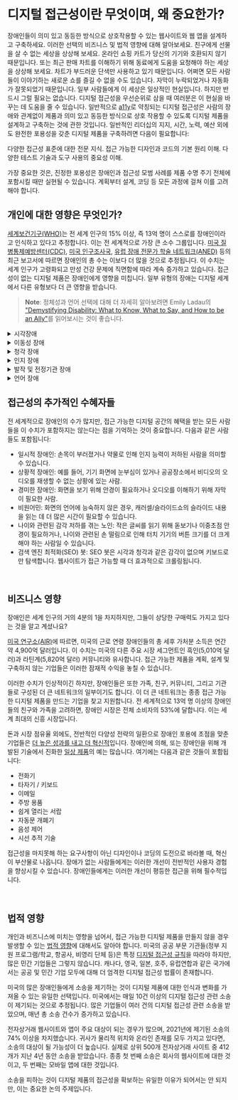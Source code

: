 # 디지털 접근성이란 무엇이며, 왜 중요한가?

장애인들이 의미 있고 동등한 방식으로 상호작용할 수 있는 웹사이트와 웹 앱을 설계하고 구축하세요. 이러한 선택의 비즈니스 및 법적 영향에 대해 알아보세요.
친구에게 선물을 살 수 없는 세상을 상상해 보세요. 온라인 쇼핑 카트가 당신의 기기와 호환되지 않기 때문입니다. 또는 최근 판매 차트를 이해하기 위해 동료에게 도움을 요청해야 하는 세상을 상상해 보세요. 차트가 부드러운 단색만 사용하고 있기 때문입니다. 어쩌면 모든 사람들이 이야기하는 새로운 쇼를 즐길 수 없을 수도 있습니다. 자막이 누락되었거나 자동화가 잘못되었기 때문입니다.
일부 사람들에게 이 세상은 일상적인 현실입니다. 하지만 반드시 그럴 필요는 없습니다. 디지털 접근성을 우선순위로 삼을 때 여러분은 이 현실을 바꾸는 데 도움을 줄 수 있습니다. 일반적으로 [a11y](https://www.a11yproject.com/posts/a11y-and-other-numeronyms/)로 약칭되는 디지털 접근성은 사람의 장애와 관계없이 제품과 의미 있고 동등한 방식으로 상호 작용할 수 있도록 디지털 제품을 설계하고 구축하는 것에 관한 것입니다.
일반적인 리더십의 지지, 시간, 노력, 예산 외에도 완전한 포용성을 갖춘 디지털 제품을 구축하려면 다음이 필요합니다:

다양한 접근성 표준에 대한 전문 지식.
접근 가능한 디자인과 코드의 기본 원리 이해.
다양한 테스트 기술과 도구 사용의 중요성 이해.

가장 중요한 것은, 진정한 포용성은 장애인과 접근성 모범 사례를 제품 수명 주기 전체에 포함시킬 때만 실현될 수 있습니다. 계획부터 설계, 코딩 등 모든 과정에 걸쳐 이를 고려해야 합니다.

## 개인에 대한 영향은 무엇인가?

[세계보건기구(WHO)](https://www.who.int/teams/noncommunicable-diseases/sensory-functions-disability-and-rehabilitation/world-report-on-disability)는 전 세계 인구의 15% 이상, 즉 13억 명이 스스로를 장애인이라고 인식하고 있다고 추정합니다. 이는 전 세계적으로 가장 큰 소수 그룹입니다.
[미국 질병통제예방센터(CDC)](https://www.cdc.gov/ncbddd/disabilityandhealth/infographic-disability-impacts-all.html), [미국 인구조사국](https://www.census.gov/content/dam/Census/library/publications/2018/demo/p70-152.pdf), [유럽 장애 전문가 학술 네트워크(ANED)](https://includ-ed.eu/sites/default/files/documents/aned_2013_task_6_-_comparative_data_synthesis_report_-_europe2020_final.pdf) 등의 최근 보고서에 따르면 장애인의 총 수는 이보다 더 많을 것으로 추정됩니다. 이 수치는 세계 인구가 고령화되고 만성 건강 문제에 직면함에 따라 계속 증가하고 있습니다.
접근성이 없는 디지털 제품은 장애인에게 영향을 미칩니다. 일부 유형의 장애는 디지털 세계에서 다른 유형보다 더 큰 영향을 받습니다.

> **Note**: 정체성과 언어 선택에 대해 더 자세히 알아보려면 Emily Ladau의 ["Demystifying Disability: What to Know, What to Say, and How to be an Ally"](https://emilyladau.com/book/)를 읽어보시는 것이 좋습니다.

<details>
<summary>시각장애 </summary>
<div markdown="1">

[시각 장애](https://www.disabled-world.com/disability/types/vision/)(시력 장애, 시각 장애)는 안경이나 약물과 같은 일반적인 방법으로 해결할 수 없는 문제를 일으키는 정도로 시력이 감소한 상태를 말합니다. 시각 장애는 질병, 외상, 선천적 또는 퇴행성 조건으로 인해 발생할 수 있습니다.

- 예시: 시각장애/맹인, 저시력, 색맹
- 유병률: 전 세계적으로 2억 5300만 명의 시각 장애인 - 3600만 명은 맹인, 2억 1700만 명은 중등도에서 중증 시각 장애(MSVI)를 가지고 있습니다([출처](https://www.ncbi.nlm.nih.gov/pmc/articles/PMC5820628/)). 남성 12명 중 1명, 여성 200명 중 1명이 색맹입니다([출처](https://www.colourblindawareness.org/colour-blindness/)).
- 도구: 화면 읽기 소프트웨어, 화면 확대 도구, 점자 출력 장치.
  문제점: 화면 읽기 소프트웨어와 호환되지 않는 디지털 제품, 핀치 줌 기능이 없는 모바일 웹사이트/앱, 색상만으로 구분되는 복잡한 그래프와 차트, 화면의 텍스트를 읽기 어렵게 만드는 색상 대비

> **Key point**: 시력 상실 상태나 소문자를 선호하는 시각 장애인을 지칭할 때는 소문자를 사용하세요. 자신을 설명할 때 'Blind'를 대문자로 표기하는 사람들을 위해서는 대문자를 사용하세요.

> "지난 3년 동안 제 시력이 급격히 나빠졌고, 제 휴대폰의 기본 글꼴 크기는 크게에서 매우 크게까지 다양합니다. 터무니없이 작은 글꼴 크기 때문에 거의 사용할 수 없는 모바일 앱들이 상당히 많습니다."
>
> - Frank

</div>
</details>

<details>
<summary>이동성 장애</summary>
<div markdown="1">

[이동성 장애](https://www.disabled-world.com/disability/types/mobility/)는 다양한 신체적 장애를 가진 사람들을 포함하는 장애 범주입니다. 이 유형의 장애에는 상지 또는 하지의 손실이나 장애, 손의 기민성, 그리고 신체의 여러 기관과의 협응 장애가 포함됩니다.

- 예시: 관절염, 마비, 절단, 발작 장애.
- 유병률: 7명 중 1명이 이동성 문제를 가지고 있습니다. (출처)
- 도구: 적응형 스위치, 안구 추적 장치, 입/머리 스틱, 음성 입력.
- 문제점: 마우스 사용으로만 작동하도록 설계된 요소들.

> "접근성은 장애인만을 위한 것이 아닙니다. 저는 팔꿈치 수술을 받았고, 그로 인해 일시적으로 일상적인 디지털 활동을 관리하는 방식이 바뀌었습니다."
>
> - Melissa

</div>
</details>

<details>
<summary>청각 장애</summary>
<div markdown="1">

[청각 장애 또는 청력 상실](https://www.disabled-world.com/disability/types/hearing/)은 소리를 감지하거나 이해하는 능력이 완전히 또는 부분적으로 감소한 상태를 말합니다. 청각 장애는 광범위한 생물학적 요인과 환경적 요인으로 인해 발생합니다.

- 예시: 농인/청각장애인, 난청(HoH), 청각 장애(HI)
- 유병률: 전 세계적으로 15억 명 이상이 경도에서 중등도의 청력 손실을 겪고 있으며, 약 6600만 명이 [심각한 수준의 청력 손실](https://www.who.int/health-topics/hearing-loss#tab=tab_1)을 겪고 있는 것으로 추정됩니다.
- 도구: 보청기, 자막, 대본, 수화
- 문제점: 텍스트 대본이 없는 오디오 콘텐츠, 동기화된 자막이 없는 비디오

> **Key point**: 청각 손실 상태나 소문자를 선호하는 농인을 지칭할 때는 소문자를 사용하세요. 농인 공동체의 일원으로 자신을 인식하거나 자신을 설명할 때 'Deaf'를 대문자로 표기하는 사람들을 위해서는 대문자를 사용하세요.
> "일부 농인들은 자동 자막이 아예 없는 것보다 낫지 않다고 말합니다. 반면 일부 농인들은 자동 자막이 아예 없는 것보다 낫다고 말합니다. 청인과 달리 농인들은 의지할 것이 없습니다. 그들이 가진 것은 자막뿐입니다. 개인적으로 저는 자동 자막을 보는 것보다 자막이 없는 것을 선호합니다. 물론 자막이 없다는 것에 실망하긴 합니다. 하지만 자동 자막이 없으면 악명 높게 나쁜 자막으로 인한 고통스러운 경험을 피할 수 있습니다."
>
> - Meryl

</div>
</details>

<details>
<summary>인지 장애</summary>
<div markdown="1">

[인지 장애](https://www.disabled-world.com/disability/types/cognitive/)는 인지 능력에 영향을 미치는 다양한 의학적 상태를 포괄합니다. 인지 장애를 가진 사람들에는 다양한 지적 또는 인지적 결핍, 지적 장애로 분류하기에는 너무 경미한 결핍, 특정 조건, 그리고 후천적 뇌 손상이나 치매와 같은 신경퇴행성 질환으로 인해 나중에 얻게 된 문제들이 포함됩니다.

- 예시: 다운증후군, 자폐증/자폐, ADHD, 난독증, 실어증.
- 빈도: 조건에 따라 다양함.
- 도구: 화면 읽기 프로그램, 텍스트 강조, 텍스트 예측, 추상적 요약 도구.
- 문제점: 현재 작업에 집중하기 어렵게 만드는 복잡한 인터페이스, 여백이 거의 없는 큰 텍스트 덩어리, 양쪽 정렬된 텍스트, 작거나 읽기 어려운 글꼴.

> **Key Note**: 자폐증을 장애로 언급하거나 소문자를 선호하는 자폐인을 지칭할 때는 소문자를 사용하세요. 자신을 설명할 때 'Autism' 또는 'Autistic'을 대문자로 표기하는 사람들을 위해서는 대문자를 사용하세요.

> "지금 저는 안구 편두통에서 회복 중인데, 다크 모드가 충분히 도움이 되지 않는 것 같아요. 여전히 대비가 필요하지만, 덜 강렬하고 밝은 것이 좋겠어요."
> -Ruth

[뉴욕 타임즈의 짧은 기사](https://www.nytimes.com/2022/08/30/opinion/face-blindness-prosopagnosia.html)를 읽거나 안면 인식 불능증(Prosopagnosia)에 대한 [동영상](https://www.youtube.com/watch?v=3-MzNPcEh6M)을 시청해 보세요.

</div>
</details>

<details>
<summary>발작 및 전정기관 장애 </summary>
<div markdown="1">

발작은 뇌에서 과도한 전기 활동의 급증으로, 관련된 뇌 부위에 따라 다양한 증상을 유발할 수 있습니다. 발작은 유전적 요인이나 뇌 손상으로 인해 발생할 수 있지만, [대개 그 원인은 알려지지 않았습니다.](https://nyulangone.org/conditions/epilepsy-seizure-disorders/types)

전정기관 시스템은 균형과 안구 운동을 제어하는 감각 정보를 처리하는 내이와 뇌의 부분을 포함합니다. 질병이나 부상으로 이러한 처리 영역이 손상되면 전정기관 장애가 발생할 수 있습니다. [전정기관 장애](https://vestibular.org/article/diagnosis-treatment/types-of-vestibular-disorders/)는 또한 유전적 또는 환경적 조건으로 인해 발생하거나 악화될 수 있으며, 원인 불명인 경우도 있습니다.

- 예시: 간질, 현기증, 어지러움, 미로염, 균형 및 안구 운동 장애.
- 빈도: [전 세계적으로 5천만 명이 간질을 앓고 있으며](https://www.who.int/health-topics/epilepsy#tab=tab_1), 180만 명의 성인이 [양측성 전정기능 저하(BVH)](https://www.hopkinsmedicine.org/news/newsroom/news-releases/2021/02/implant-improves-balance-movement-and-quality-of-life-for-people-with-inner-ear-disorder)를 겪고 있습니다.
- 도구: 동작을 줄이는 운영 체제 설정. Windows에서는 이 설정이 긍정적으로 **애니메이션 표시**로 표현되며, 꺼져 있습니다. Android에서는 **애니메이션 제거** 설정이 켜져 있습니다.
- 문제점: 자동 재생되는 비디오, 극단적인 깜박임이나 스트로브 효과가 있는 시각 콘텐츠, 패럴랙스 효과, 또는 스크롤에 의해 트리거되는 애니메이션.

> "저는 iOS에서 앱 간 전환 시 나타나는 불필요한 애니메이션을 정말 싫어해서 꺼둡니다. 단점은 '약간의 동작은 괜찮다'는 중간 지점이 없어서, 웹에서 신중하게 실행된 대부분의 동작 디자인을 사용할 수 없다는 것입니다."
>
> - Oliver

</div>
</details>

<details>
<summary>언어 장애</summary>
<div markdown="1">
[언어 장애](https://www.pennmedicine.org/for-patients-and-visitors/patient-information/conditions-treated-a-to-z/speech-and-language-disorders#:~:text=A%20speech%20disorder%20is%20a,Articulation%20disorders)는 개인이 다른 사람들과 의사소통하는 데 필요한 말소리를 만들거나 형성하는 데 문제가 있는 상태입니다.

- 예시: 실행증, 구음장애, 또는 말더듬과 같이 말하기를 방해하는 근육 또는 인지 문제.
- 빈도: 1,850만 명의 개인이 [말, 음성, 또는 언어 장애](https://www.nidcd.nih.gov/health/statistics/quick-statistics-voice-speech-language)를 가지고 있습니다.
- 도구: 보완대체의사소통(AAC) 및 음성 생성 장치.
- 문제점: 스마트 홈 기기 및 앱과 같은 음성 활성화 기술.

> "제 아들은 실행증으로 인해 발음이 부정확합니다. 그는 '양'을 '양'이 아닌 '얀'으로, '꽃'을 '꽃'이 아닌 '꼳'으로 말합니다. 귀엽기는 하지만, 음성 인식 소프트웨어 때문에 너무 좌절합니다.
> 우리 새 차는 음성 인식으로 전화와 상호작용합니다. 종종 우리가 함께 있을 때, 남편이 WhatsApp 메시지를 보냅니다. 차가 그 메시지를 소리 내어 읽어주지만, 답장을 하고 싶은지 물을 때 제 아들의 대답이 이해되지 않습니다. 그는 너무 화가 나서... 이제는 제가 대신 말할 수 있도록 저에게 메시지를 속삭입니다."
>
> - Helen

[뉴욕 타임즈의 짧은 기사](https://www.nytimes.com/2022/08/23/opinion/stutter-speech-listening.html)를 읽거나 말더듬과 기술에 관한 [동영상](https://www.youtube.com/watch?v=m0E_wMIwfSI&feature=youtu.be)을 시청해 보세요.

</div>
</details>

## 접근성의 추가적인 수혜자들

전 세계적으로 장애인의 수가 많지만, 접근 가능한 디지털 공간의 혜택을 받는 모든 사람들을 이 수치가 포함하지는 않는다는 점을 기억하는 것이 중요합니다. 다음과 같은 사람들도 포함됩니다:

- 일시적 장애인: 손목이 부러졌거나 약물로 인해 인지 능력이 저하된 사람을 의미할 수 있습니다.
- 상황적 장애인: 예를 들어, 기기 화면에 눈부심이 있거나 공공장소에서 비디오의 오디오를 재생할 수 없는 상황에 있는 사람.
- 경미한 장애인: 화면을 보기 위해 안경이 필요하거나 오디오를 이해하기 위해 자막이 필요한 사람.
- 비원어민: 화면의 언어에 능숙하지 않은 경우, 캐러셀/슬라이드쇼의 슬라이드 내용을 읽는 데 더 많은 시간이 필요할 수 있습니다.
- 나이와 관련된 감각 저하를 겪는 노인: 작은 글씨를 읽기 위해 돋보기나 이중초점 안경이 필요하거나, 나이와 관련된 손 떨림으로 인해 터치 기기의 버튼 크기를 더 크게 해야 하는 사람일 수 있습니다.
- 검색 엔진 최적화(SEO) 봇: SEO 봇은 시각과 청각과 같은 감각이 없으며 키보드로만 탐색합니다. 웹사이트가 접근 가능할 때 더 효과적으로 크롤링됩니다.

</br>

## 비즈니스 영향

장애인은 세계 인구의 거의 4분의 1을 차지하지만, 그들이 상당한 구매력도 가지고 있다는 것을 알고 계셨나요?

[미국 연구소(AIR)](https://www.researchgate.net/publication/324603094_A_Hidden_Market_The_Purchasing_Power_of_Working-Age_Adults_With_Disabilities_A_Hidden_Market_The_Purchasing_Power_of_Working-Age_Adults_With_Disabilities)에 따르면, 미국의 근로 연령 장애인들의 총 세후 가처분 소득은 연간 약 4,900억 달러입니다. 이 수치는 미국의 다른 주요 시장 세그먼트인 흑인(5,010억 달러)과 라틴계(5,820억 달러) 커뮤니티와 유사합니다. 접근 가능한 제품을 계획, 설계 및 구축하지 않는 기업들은 이러한 잠재적 수익을 놓칠 수 있습니다.

이러한 수치가 인상적이긴 하지만, 장애인들은 또한 가족, 친구, 커뮤니티, 그리고 기관들로 구성된 더 큰 네트워크의 일부이기도 합니다. 이 더 큰 네트워크는 종종 접근 가능한 디지털 제품을 만드는 기업을 찾고 지원합니다. 전 세계적으로 13억 명 이상의 장애인들의 친구와 가족을 고려하면, 장애인 시장은 전체 소비자의 53%에 달합니다. 이는 세계 최대의 신흥 시장입니다.

돈과 시장 점유율 외에도, 전반적인 다양성 전략의 일환으로 장애인 포용에 초점을 맞춘 기업들은 [더 높은 성과를 내고 더 혁신적](https://www.w3.org/WAI/business-case/)입니다. 장애인에 의해, 또는 장애인을 위해 개발된 기술에서 진화한 [일상 제품](https://incl.ca/the-evolution-of-assistive-technology-into-everyday-products/)의 예는 많습니다. 여기에는 다음과 같은 것들이 포함됩니다:

- 전화기
- 타자기 / 키보드
- 이메일
- 주방 용품
- 쉽게 열리는 서랍
- 자동문 개폐기
- 음성 제어
- 시선 추적 기술

접근성을 마지못해 하는 요구사항이 아닌 디자인이나 코딩의 도전으로 바라볼 때, 혁신이 부산물로 나옵니다. 장애가 없는 사람들에게는 이러한 개선이 전반적인 사용자 경험을 향상시킬 수 있습니다. 장애인들에게는 이러한 개선이 평등한 접근을 위해 필수적입니다.

</br>

## 법적 영향

개인과 비즈니스에 미치는 영향을 넘어서, 접근 가능한 디지털 제품을 만들지 않을 경우 발생할 수 있는 [법적 영향](https://f.hubspotusercontent30.net/hubfs/3280432/Remediated-2021-Year-End-Report-FINAL.pdf)에 대해서도 알아야 합니다. 미국의 공공 부문 기관들(정부 지원 프로그램/학교, 항공사, 비영리 단체 등)은 특정 [디지털 접근성 규칙](https://www.w3.org/WAI/policies/)을 따라야 하지만, 많은 민간 기업들은 그렇지 않습니다. 캐나다, 영국, 일본, 호주, 유럽연합과 같은 국가에서는 공공 및 민간 기업 모두에 대해 더 엄격한 디지털 접근성 법률이 존재합니다.

미국의 많은 장애인들에게 소송을 제기하는 것이 디지털 제품에 대한 인식과 변화를 가져올 수 있는 유일한 선택입니다. 미국에서는 매일 10건 이상의 디지털 접근성 관련 소송이 제기되는 것으로 추정됩니다. 많은 기업들이 여러 건의 디지털 접근성 관련 소송을 받았으며, 매년 총 소송 건수가 증가하고 있습니다.

전자상거래 웹사이트와 앱이 주요 대상이 되는 경우가 많으며, 2021년에 제기된 소송의 74% 이상을 차지했습니다. 귀사가 물리적 위치와 온라인 존재를 모두 가지고 있다면, 소송의 대상이 될 가능성이 더 높습니다. 실제로 상위 500개 전자상거래 사이트 중 412개가 지난 4년 동안 소송을 받았습니다. 종종 첫 번째 소송은 회사의 웹사이트에 대한 것이고, 두 번째는 모바일 앱에 대한 것입니다.

소송을 피하는 것이 디지털 제품의 접근성을 확보하는 유일한 이유가 되어서는 안 되지만, 이는 중요한 논의 주제입니다.
